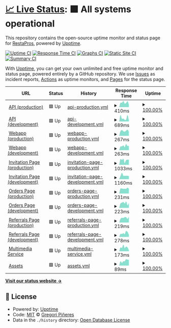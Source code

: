 # [📈 Live Status](https://gregorip02.github.io/upptime): <!--live status--> **🟩 All systems operational**

This repository contains the open-source uptime monitor and status page for [RestaPros](https://lowurl.me/restapros-android), powered by [Upptime](https://github.com/upptime/upptime).

[![Uptime CI](https://github.com/gregorip02/upptime/workflows/Uptime%20CI/badge.svg)](https://github.com/gregorip02/upptime/actions?query=workflow%3A%22Uptime+CI%22)
[![Response Time CI](https://github.com/gregorip02/upptime/workflows/Response%20Time%20CI/badge.svg)](https://github.com/gregorip02/upptime/actions?query=workflow%3A%22Response+Time+CI%22)
[![Graphs CI](https://github.com/gregorip02/upptime/workflows/Graphs%20CI/badge.svg)](https://github.com/gregorip02/upptime/actions?query=workflow%3A%22Graphs+CI%22)
[![Static Site CI](https://github.com/gregorip02/upptime/workflows/Static%20Site%20CI/badge.svg)](https://github.com/gregorip02/upptime/actions?query=workflow%3A%22Static+Site+CI%22)
[![Summary CI](https://github.com/gregorip02/upptime/workflows/Summary%20CI/badge.svg)](https://github.com/gregorip02/upptime/actions?query=workflow%3A%22Summary+CI%22)

With [Upptime](https://upptime.js.org), you can get your own unlimited and free uptime monitor and status page, powered entirely by a GitHub repository. We use [Issues](https://github.com/gregorip02/upptime/issues) as incident reports, [Actions](https://github.com/gregorip02/upptime/actions) as uptime monitors, and [Pages](https://gregorip02.github.io/upptime) for the status page.

<!--start: status pages-->
<!-- This summary is generated by Upptime (https://github.com/upptime/upptime) -->
<!-- Do not edit this manually, your changes will be overwritten -->
<!-- prettier-ignore -->
| URL | Status | History | Response Time | Uptime |
| --- | ------ | ------- | ------------- | ------ |
| <img alt="" src="https://icons.duckduckgo.com/ip3/v2.restapros.com.ico" height="13"> [API (production)](https://v2.restapros.com) | 🟩 Up | [api-production.yml](https://github.com/gregorip02/upptime/commits/HEAD/history/api-production.yml) | <details><summary><img alt="Response time graph" src="./graphs/api-production/response-time-week.png" height="20"> 410ms</summary><br><a href="https://gregorip02.github.io/upptime/history/api-production"><img alt="Response time 375" src="https://img.shields.io/endpoint?url=https%3A%2F%2Fraw.githubusercontent.com%2Fgregorip02%2Fupptime%2FHEAD%2Fapi%2Fapi-production%2Fresponse-time.json"></a><br><a href="https://gregorip02.github.io/upptime/history/api-production"><img alt="24-hour response time 244" src="https://img.shields.io/endpoint?url=https%3A%2F%2Fraw.githubusercontent.com%2Fgregorip02%2Fupptime%2FHEAD%2Fapi%2Fapi-production%2Fresponse-time-day.json"></a><br><a href="https://gregorip02.github.io/upptime/history/api-production"><img alt="7-day response time 410" src="https://img.shields.io/endpoint?url=https%3A%2F%2Fraw.githubusercontent.com%2Fgregorip02%2Fupptime%2FHEAD%2Fapi%2Fapi-production%2Fresponse-time-week.json"></a><br><a href="https://gregorip02.github.io/upptime/history/api-production"><img alt="30-day response time 330" src="https://img.shields.io/endpoint?url=https%3A%2F%2Fraw.githubusercontent.com%2Fgregorip02%2Fupptime%2FHEAD%2Fapi%2Fapi-production%2Fresponse-time-month.json"></a><br><a href="https://gregorip02.github.io/upptime/history/api-production"><img alt="1-year response time 375" src="https://img.shields.io/endpoint?url=https%3A%2F%2Fraw.githubusercontent.com%2Fgregorip02%2Fupptime%2FHEAD%2Fapi%2Fapi-production%2Fresponse-time-year.json"></a></details> | <details><summary><a href="https://gregorip02.github.io/upptime/history/api-production">100.00%</a></summary><a href="https://gregorip02.github.io/upptime/history/api-production"><img alt="All-time uptime 100.00%" src="https://img.shields.io/endpoint?url=https%3A%2F%2Fraw.githubusercontent.com%2Fgregorip02%2Fupptime%2FHEAD%2Fapi%2Fapi-production%2Fuptime.json"></a><br><a href="https://gregorip02.github.io/upptime/history/api-production"><img alt="24-hour uptime 100.00%" src="https://img.shields.io/endpoint?url=https%3A%2F%2Fraw.githubusercontent.com%2Fgregorip02%2Fupptime%2FHEAD%2Fapi%2Fapi-production%2Fuptime-day.json"></a><br><a href="https://gregorip02.github.io/upptime/history/api-production"><img alt="7-day uptime 100.00%" src="https://img.shields.io/endpoint?url=https%3A%2F%2Fraw.githubusercontent.com%2Fgregorip02%2Fupptime%2FHEAD%2Fapi%2Fapi-production%2Fuptime-week.json"></a><br><a href="https://gregorip02.github.io/upptime/history/api-production"><img alt="30-day uptime 100.00%" src="https://img.shields.io/endpoint?url=https%3A%2F%2Fraw.githubusercontent.com%2Fgregorip02%2Fupptime%2FHEAD%2Fapi%2Fapi-production%2Fuptime-month.json"></a><br><a href="https://gregorip02.github.io/upptime/history/api-production"><img alt="1-year uptime 100.00%" src="https://img.shields.io/endpoint?url=https%3A%2F%2Fraw.githubusercontent.com%2Fgregorip02%2Fupptime%2FHEAD%2Fapi%2Fapi-production%2Fuptime-year.json"></a></details>
| <img alt="" src="https://icons.duckduckgo.com/ip3/v2-dev.restapros.com.ico" height="13"> [API (development)](https://v2-dev.restapros.com) | 🟩 Up | [api-development.yml](https://github.com/gregorip02/upptime/commits/HEAD/history/api-development.yml) | <details><summary><img alt="Response time graph" src="./graphs/api-development/response-time-week.png" height="20"> 689ms</summary><br><a href="https://gregorip02.github.io/upptime/history/api-development"><img alt="Response time 534" src="https://img.shields.io/endpoint?url=https%3A%2F%2Fraw.githubusercontent.com%2Fgregorip02%2Fupptime%2FHEAD%2Fapi%2Fapi-development%2Fresponse-time.json"></a><br><a href="https://gregorip02.github.io/upptime/history/api-development"><img alt="24-hour response time 234" src="https://img.shields.io/endpoint?url=https%3A%2F%2Fraw.githubusercontent.com%2Fgregorip02%2Fupptime%2FHEAD%2Fapi%2Fapi-development%2Fresponse-time-day.json"></a><br><a href="https://gregorip02.github.io/upptime/history/api-development"><img alt="7-day response time 689" src="https://img.shields.io/endpoint?url=https%3A%2F%2Fraw.githubusercontent.com%2Fgregorip02%2Fupptime%2FHEAD%2Fapi%2Fapi-development%2Fresponse-time-week.json"></a><br><a href="https://gregorip02.github.io/upptime/history/api-development"><img alt="30-day response time 451" src="https://img.shields.io/endpoint?url=https%3A%2F%2Fraw.githubusercontent.com%2Fgregorip02%2Fupptime%2FHEAD%2Fapi%2Fapi-development%2Fresponse-time-month.json"></a><br><a href="https://gregorip02.github.io/upptime/history/api-development"><img alt="1-year response time 534" src="https://img.shields.io/endpoint?url=https%3A%2F%2Fraw.githubusercontent.com%2Fgregorip02%2Fupptime%2FHEAD%2Fapi%2Fapi-development%2Fresponse-time-year.json"></a></details> | <details><summary><a href="https://gregorip02.github.io/upptime/history/api-development">100.00%</a></summary><a href="https://gregorip02.github.io/upptime/history/api-development"><img alt="All-time uptime 100.00%" src="https://img.shields.io/endpoint?url=https%3A%2F%2Fraw.githubusercontent.com%2Fgregorip02%2Fupptime%2FHEAD%2Fapi%2Fapi-development%2Fuptime.json"></a><br><a href="https://gregorip02.github.io/upptime/history/api-development"><img alt="24-hour uptime 100.00%" src="https://img.shields.io/endpoint?url=https%3A%2F%2Fraw.githubusercontent.com%2Fgregorip02%2Fupptime%2FHEAD%2Fapi%2Fapi-development%2Fuptime-day.json"></a><br><a href="https://gregorip02.github.io/upptime/history/api-development"><img alt="7-day uptime 100.00%" src="https://img.shields.io/endpoint?url=https%3A%2F%2Fraw.githubusercontent.com%2Fgregorip02%2Fupptime%2FHEAD%2Fapi%2Fapi-development%2Fuptime-week.json"></a><br><a href="https://gregorip02.github.io/upptime/history/api-development"><img alt="30-day uptime 100.00%" src="https://img.shields.io/endpoint?url=https%3A%2F%2Fraw.githubusercontent.com%2Fgregorip02%2Fupptime%2FHEAD%2Fapi%2Fapi-development%2Fuptime-month.json"></a><br><a href="https://gregorip02.github.io/upptime/history/api-development"><img alt="1-year uptime 100.00%" src="https://img.shields.io/endpoint?url=https%3A%2F%2Fraw.githubusercontent.com%2Fgregorip02%2Fupptime%2FHEAD%2Fapi%2Fapi-development%2Fuptime-year.json"></a></details>
| <img alt="" src="https://icons.duckduckgo.com/ip3/web.restapros.com.ico" height="13"> [Webapp (production)](https://web.restapros.com) | 🟩 Up | [webapp-production.yml](https://github.com/gregorip02/upptime/commits/HEAD/history/webapp-production.yml) | <details><summary><img alt="Response time graph" src="./graphs/webapp-production/response-time-week.png" height="20"> 267ms</summary><br><a href="https://gregorip02.github.io/upptime/history/webapp-production"><img alt="Response time 276" src="https://img.shields.io/endpoint?url=https%3A%2F%2Fraw.githubusercontent.com%2Fgregorip02%2Fupptime%2FHEAD%2Fapi%2Fwebapp-production%2Fresponse-time.json"></a><br><a href="https://gregorip02.github.io/upptime/history/webapp-production"><img alt="24-hour response time 229" src="https://img.shields.io/endpoint?url=https%3A%2F%2Fraw.githubusercontent.com%2Fgregorip02%2Fupptime%2FHEAD%2Fapi%2Fwebapp-production%2Fresponse-time-day.json"></a><br><a href="https://gregorip02.github.io/upptime/history/webapp-production"><img alt="7-day response time 267" src="https://img.shields.io/endpoint?url=https%3A%2F%2Fraw.githubusercontent.com%2Fgregorip02%2Fupptime%2FHEAD%2Fapi%2Fwebapp-production%2Fresponse-time-week.json"></a><br><a href="https://gregorip02.github.io/upptime/history/webapp-production"><img alt="30-day response time 193" src="https://img.shields.io/endpoint?url=https%3A%2F%2Fraw.githubusercontent.com%2Fgregorip02%2Fupptime%2FHEAD%2Fapi%2Fwebapp-production%2Fresponse-time-month.json"></a><br><a href="https://gregorip02.github.io/upptime/history/webapp-production"><img alt="1-year response time 276" src="https://img.shields.io/endpoint?url=https%3A%2F%2Fraw.githubusercontent.com%2Fgregorip02%2Fupptime%2FHEAD%2Fapi%2Fwebapp-production%2Fresponse-time-year.json"></a></details> | <details><summary><a href="https://gregorip02.github.io/upptime/history/webapp-production">100.00%</a></summary><a href="https://gregorip02.github.io/upptime/history/webapp-production"><img alt="All-time uptime 100.00%" src="https://img.shields.io/endpoint?url=https%3A%2F%2Fraw.githubusercontent.com%2Fgregorip02%2Fupptime%2FHEAD%2Fapi%2Fwebapp-production%2Fuptime.json"></a><br><a href="https://gregorip02.github.io/upptime/history/webapp-production"><img alt="24-hour uptime 100.00%" src="https://img.shields.io/endpoint?url=https%3A%2F%2Fraw.githubusercontent.com%2Fgregorip02%2Fupptime%2FHEAD%2Fapi%2Fwebapp-production%2Fuptime-day.json"></a><br><a href="https://gregorip02.github.io/upptime/history/webapp-production"><img alt="7-day uptime 100.00%" src="https://img.shields.io/endpoint?url=https%3A%2F%2Fraw.githubusercontent.com%2Fgregorip02%2Fupptime%2FHEAD%2Fapi%2Fwebapp-production%2Fuptime-week.json"></a><br><a href="https://gregorip02.github.io/upptime/history/webapp-production"><img alt="30-day uptime 100.00%" src="https://img.shields.io/endpoint?url=https%3A%2F%2Fraw.githubusercontent.com%2Fgregorip02%2Fupptime%2FHEAD%2Fapi%2Fwebapp-production%2Fuptime-month.json"></a><br><a href="https://gregorip02.github.io/upptime/history/webapp-production"><img alt="1-year uptime 100.00%" src="https://img.shields.io/endpoint?url=https%3A%2F%2Fraw.githubusercontent.com%2Fgregorip02%2Fupptime%2FHEAD%2Fapi%2Fwebapp-production%2Fuptime-year.json"></a></details>
| <img alt="" src="https://icons.duckduckgo.com/ip3/web-dev.restapros.com.ico" height="13"> [Webapp (development)](https://web-dev.restapros.com) | 🟩 Up | [webapp-development.yml](https://github.com/gregorip02/upptime/commits/HEAD/history/webapp-development.yml) | <details><summary><img alt="Response time graph" src="./graphs/webapp-development/response-time-week.png" height="20"> 263ms</summary><br><a href="https://gregorip02.github.io/upptime/history/webapp-development"><img alt="Response time 196" src="https://img.shields.io/endpoint?url=https%3A%2F%2Fraw.githubusercontent.com%2Fgregorip02%2Fupptime%2FHEAD%2Fapi%2Fwebapp-development%2Fresponse-time.json"></a><br><a href="https://gregorip02.github.io/upptime/history/webapp-development"><img alt="24-hour response time 274" src="https://img.shields.io/endpoint?url=https%3A%2F%2Fraw.githubusercontent.com%2Fgregorip02%2Fupptime%2FHEAD%2Fapi%2Fwebapp-development%2Fresponse-time-day.json"></a><br><a href="https://gregorip02.github.io/upptime/history/webapp-development"><img alt="7-day response time 263" src="https://img.shields.io/endpoint?url=https%3A%2F%2Fraw.githubusercontent.com%2Fgregorip02%2Fupptime%2FHEAD%2Fapi%2Fwebapp-development%2Fresponse-time-week.json"></a><br><a href="https://gregorip02.github.io/upptime/history/webapp-development"><img alt="30-day response time 200" src="https://img.shields.io/endpoint?url=https%3A%2F%2Fraw.githubusercontent.com%2Fgregorip02%2Fupptime%2FHEAD%2Fapi%2Fwebapp-development%2Fresponse-time-month.json"></a><br><a href="https://gregorip02.github.io/upptime/history/webapp-development"><img alt="1-year response time 196" src="https://img.shields.io/endpoint?url=https%3A%2F%2Fraw.githubusercontent.com%2Fgregorip02%2Fupptime%2FHEAD%2Fapi%2Fwebapp-development%2Fresponse-time-year.json"></a></details> | <details><summary><a href="https://gregorip02.github.io/upptime/history/webapp-development">100.00%</a></summary><a href="https://gregorip02.github.io/upptime/history/webapp-development"><img alt="All-time uptime 100.00%" src="https://img.shields.io/endpoint?url=https%3A%2F%2Fraw.githubusercontent.com%2Fgregorip02%2Fupptime%2FHEAD%2Fapi%2Fwebapp-development%2Fuptime.json"></a><br><a href="https://gregorip02.github.io/upptime/history/webapp-development"><img alt="24-hour uptime 100.00%" src="https://img.shields.io/endpoint?url=https%3A%2F%2Fraw.githubusercontent.com%2Fgregorip02%2Fupptime%2FHEAD%2Fapi%2Fwebapp-development%2Fuptime-day.json"></a><br><a href="https://gregorip02.github.io/upptime/history/webapp-development"><img alt="7-day uptime 100.00%" src="https://img.shields.io/endpoint?url=https%3A%2F%2Fraw.githubusercontent.com%2Fgregorip02%2Fupptime%2FHEAD%2Fapi%2Fwebapp-development%2Fuptime-week.json"></a><br><a href="https://gregorip02.github.io/upptime/history/webapp-development"><img alt="30-day uptime 100.00%" src="https://img.shields.io/endpoint?url=https%3A%2F%2Fraw.githubusercontent.com%2Fgregorip02%2Fupptime%2FHEAD%2Fapi%2Fwebapp-development%2Fuptime-month.json"></a><br><a href="https://gregorip02.github.io/upptime/history/webapp-development"><img alt="1-year uptime 100.00%" src="https://img.shields.io/endpoint?url=https%3A%2F%2Fraw.githubusercontent.com%2Fgregorip02%2Fupptime%2FHEAD%2Fapi%2Fwebapp-development%2Fuptime-year.json"></a></details>
| <img alt="" src="https://icons.duckduckgo.com/ip3/invite.restapros.com.ico" height="13"> [Invitation Page (production)](https://invite.restapros.com) | 🟩 Up | [invitation-page-production.yml](https://github.com/gregorip02/upptime/commits/HEAD/history/invitation-page-production.yml) | <details><summary><img alt="Response time graph" src="./graphs/invitation-page-production/response-time-week.png" height="20"> 1033ms</summary><br><a href="https://gregorip02.github.io/upptime/history/invitation-page-production"><img alt="Response time 907" src="https://img.shields.io/endpoint?url=https%3A%2F%2Fraw.githubusercontent.com%2Fgregorip02%2Fupptime%2FHEAD%2Fapi%2Finvitation-page-production%2Fresponse-time.json"></a><br><a href="https://gregorip02.github.io/upptime/history/invitation-page-production"><img alt="24-hour response time 1105" src="https://img.shields.io/endpoint?url=https%3A%2F%2Fraw.githubusercontent.com%2Fgregorip02%2Fupptime%2FHEAD%2Fapi%2Finvitation-page-production%2Fresponse-time-day.json"></a><br><a href="https://gregorip02.github.io/upptime/history/invitation-page-production"><img alt="7-day response time 1033" src="https://img.shields.io/endpoint?url=https%3A%2F%2Fraw.githubusercontent.com%2Fgregorip02%2Fupptime%2FHEAD%2Fapi%2Finvitation-page-production%2Fresponse-time-week.json"></a><br><a href="https://gregorip02.github.io/upptime/history/invitation-page-production"><img alt="30-day response time 884" src="https://img.shields.io/endpoint?url=https%3A%2F%2Fraw.githubusercontent.com%2Fgregorip02%2Fupptime%2FHEAD%2Fapi%2Finvitation-page-production%2Fresponse-time-month.json"></a><br><a href="https://gregorip02.github.io/upptime/history/invitation-page-production"><img alt="1-year response time 907" src="https://img.shields.io/endpoint?url=https%3A%2F%2Fraw.githubusercontent.com%2Fgregorip02%2Fupptime%2FHEAD%2Fapi%2Finvitation-page-production%2Fresponse-time-year.json"></a></details> | <details><summary><a href="https://gregorip02.github.io/upptime/history/invitation-page-production">100.00%</a></summary><a href="https://gregorip02.github.io/upptime/history/invitation-page-production"><img alt="All-time uptime 100.00%" src="https://img.shields.io/endpoint?url=https%3A%2F%2Fraw.githubusercontent.com%2Fgregorip02%2Fupptime%2FHEAD%2Fapi%2Finvitation-page-production%2Fuptime.json"></a><br><a href="https://gregorip02.github.io/upptime/history/invitation-page-production"><img alt="24-hour uptime 100.00%" src="https://img.shields.io/endpoint?url=https%3A%2F%2Fraw.githubusercontent.com%2Fgregorip02%2Fupptime%2FHEAD%2Fapi%2Finvitation-page-production%2Fuptime-day.json"></a><br><a href="https://gregorip02.github.io/upptime/history/invitation-page-production"><img alt="7-day uptime 100.00%" src="https://img.shields.io/endpoint?url=https%3A%2F%2Fraw.githubusercontent.com%2Fgregorip02%2Fupptime%2FHEAD%2Fapi%2Finvitation-page-production%2Fuptime-week.json"></a><br><a href="https://gregorip02.github.io/upptime/history/invitation-page-production"><img alt="30-day uptime 100.00%" src="https://img.shields.io/endpoint?url=https%3A%2F%2Fraw.githubusercontent.com%2Fgregorip02%2Fupptime%2FHEAD%2Fapi%2Finvitation-page-production%2Fuptime-month.json"></a><br><a href="https://gregorip02.github.io/upptime/history/invitation-page-production"><img alt="1-year uptime 100.00%" src="https://img.shields.io/endpoint?url=https%3A%2F%2Fraw.githubusercontent.com%2Fgregorip02%2Fupptime%2FHEAD%2Fapi%2Finvitation-page-production%2Fuptime-year.json"></a></details>
| <img alt="" src="https://icons.duckduckgo.com/ip3/invite-dev.restapros.com.ico" height="13"> [Invitation Page (development)](https://invite-dev.restapros.com) | 🟩 Up | [invitation-page-development.yml](https://github.com/gregorip02/upptime/commits/HEAD/history/invitation-page-development.yml) | <details><summary><img alt="Response time graph" src="./graphs/invitation-page-development/response-time-week.png" height="20"> 1160ms</summary><br><a href="https://gregorip02.github.io/upptime/history/invitation-page-development"><img alt="Response time 913" src="https://img.shields.io/endpoint?url=https%3A%2F%2Fraw.githubusercontent.com%2Fgregorip02%2Fupptime%2FHEAD%2Fapi%2Finvitation-page-development%2Fresponse-time.json"></a><br><a href="https://gregorip02.github.io/upptime/history/invitation-page-development"><img alt="24-hour response time 950" src="https://img.shields.io/endpoint?url=https%3A%2F%2Fraw.githubusercontent.com%2Fgregorip02%2Fupptime%2FHEAD%2Fapi%2Finvitation-page-development%2Fresponse-time-day.json"></a><br><a href="https://gregorip02.github.io/upptime/history/invitation-page-development"><img alt="7-day response time 1160" src="https://img.shields.io/endpoint?url=https%3A%2F%2Fraw.githubusercontent.com%2Fgregorip02%2Fupptime%2FHEAD%2Fapi%2Finvitation-page-development%2Fresponse-time-week.json"></a><br><a href="https://gregorip02.github.io/upptime/history/invitation-page-development"><img alt="30-day response time 940" src="https://img.shields.io/endpoint?url=https%3A%2F%2Fraw.githubusercontent.com%2Fgregorip02%2Fupptime%2FHEAD%2Fapi%2Finvitation-page-development%2Fresponse-time-month.json"></a><br><a href="https://gregorip02.github.io/upptime/history/invitation-page-development"><img alt="1-year response time 913" src="https://img.shields.io/endpoint?url=https%3A%2F%2Fraw.githubusercontent.com%2Fgregorip02%2Fupptime%2FHEAD%2Fapi%2Finvitation-page-development%2Fresponse-time-year.json"></a></details> | <details><summary><a href="https://gregorip02.github.io/upptime/history/invitation-page-development">100.00%</a></summary><a href="https://gregorip02.github.io/upptime/history/invitation-page-development"><img alt="All-time uptime 99.87%" src="https://img.shields.io/endpoint?url=https%3A%2F%2Fraw.githubusercontent.com%2Fgregorip02%2Fupptime%2FHEAD%2Fapi%2Finvitation-page-development%2Fuptime.json"></a><br><a href="https://gregorip02.github.io/upptime/history/invitation-page-development"><img alt="24-hour uptime 100.00%" src="https://img.shields.io/endpoint?url=https%3A%2F%2Fraw.githubusercontent.com%2Fgregorip02%2Fupptime%2FHEAD%2Fapi%2Finvitation-page-development%2Fuptime-day.json"></a><br><a href="https://gregorip02.github.io/upptime/history/invitation-page-development"><img alt="7-day uptime 100.00%" src="https://img.shields.io/endpoint?url=https%3A%2F%2Fraw.githubusercontent.com%2Fgregorip02%2Fupptime%2FHEAD%2Fapi%2Finvitation-page-development%2Fuptime-week.json"></a><br><a href="https://gregorip02.github.io/upptime/history/invitation-page-development"><img alt="30-day uptime 100.00%" src="https://img.shields.io/endpoint?url=https%3A%2F%2Fraw.githubusercontent.com%2Fgregorip02%2Fupptime%2FHEAD%2Fapi%2Finvitation-page-development%2Fuptime-month.json"></a><br><a href="https://gregorip02.github.io/upptime/history/invitation-page-development"><img alt="1-year uptime 99.87%" src="https://img.shields.io/endpoint?url=https%3A%2F%2Fraw.githubusercontent.com%2Fgregorip02%2Fupptime%2FHEAD%2Fapi%2Finvitation-page-development%2Fuptime-year.json"></a></details>
| <img alt="" src="https://icons.duckduckgo.com/ip3/orders.restapros.com.ico" height="13"> [Orders Page (production)](https://orders.restapros.com) | 🟩 Up | [orders-page-production.yml](https://github.com/gregorip02/upptime/commits/HEAD/history/orders-page-production.yml) | <details><summary><img alt="Response time graph" src="./graphs/orders-page-production/response-time-week.png" height="20"> 231ms</summary><br><a href="https://gregorip02.github.io/upptime/history/orders-page-production"><img alt="Response time 195" src="https://img.shields.io/endpoint?url=https%3A%2F%2Fraw.githubusercontent.com%2Fgregorip02%2Fupptime%2FHEAD%2Fapi%2Forders-page-production%2Fresponse-time.json"></a><br><a href="https://gregorip02.github.io/upptime/history/orders-page-production"><img alt="24-hour response time 226" src="https://img.shields.io/endpoint?url=https%3A%2F%2Fraw.githubusercontent.com%2Fgregorip02%2Fupptime%2FHEAD%2Fapi%2Forders-page-production%2Fresponse-time-day.json"></a><br><a href="https://gregorip02.github.io/upptime/history/orders-page-production"><img alt="7-day response time 231" src="https://img.shields.io/endpoint?url=https%3A%2F%2Fraw.githubusercontent.com%2Fgregorip02%2Fupptime%2FHEAD%2Fapi%2Forders-page-production%2Fresponse-time-week.json"></a><br><a href="https://gregorip02.github.io/upptime/history/orders-page-production"><img alt="30-day response time 182" src="https://img.shields.io/endpoint?url=https%3A%2F%2Fraw.githubusercontent.com%2Fgregorip02%2Fupptime%2FHEAD%2Fapi%2Forders-page-production%2Fresponse-time-month.json"></a><br><a href="https://gregorip02.github.io/upptime/history/orders-page-production"><img alt="1-year response time 195" src="https://img.shields.io/endpoint?url=https%3A%2F%2Fraw.githubusercontent.com%2Fgregorip02%2Fupptime%2FHEAD%2Fapi%2Forders-page-production%2Fresponse-time-year.json"></a></details> | <details><summary><a href="https://gregorip02.github.io/upptime/history/orders-page-production">100.00%</a></summary><a href="https://gregorip02.github.io/upptime/history/orders-page-production"><img alt="All-time uptime 100.00%" src="https://img.shields.io/endpoint?url=https%3A%2F%2Fraw.githubusercontent.com%2Fgregorip02%2Fupptime%2FHEAD%2Fapi%2Forders-page-production%2Fuptime.json"></a><br><a href="https://gregorip02.github.io/upptime/history/orders-page-production"><img alt="24-hour uptime 100.00%" src="https://img.shields.io/endpoint?url=https%3A%2F%2Fraw.githubusercontent.com%2Fgregorip02%2Fupptime%2FHEAD%2Fapi%2Forders-page-production%2Fuptime-day.json"></a><br><a href="https://gregorip02.github.io/upptime/history/orders-page-production"><img alt="7-day uptime 100.00%" src="https://img.shields.io/endpoint?url=https%3A%2F%2Fraw.githubusercontent.com%2Fgregorip02%2Fupptime%2FHEAD%2Fapi%2Forders-page-production%2Fuptime-week.json"></a><br><a href="https://gregorip02.github.io/upptime/history/orders-page-production"><img alt="30-day uptime 100.00%" src="https://img.shields.io/endpoint?url=https%3A%2F%2Fraw.githubusercontent.com%2Fgregorip02%2Fupptime%2FHEAD%2Fapi%2Forders-page-production%2Fuptime-month.json"></a><br><a href="https://gregorip02.github.io/upptime/history/orders-page-production"><img alt="1-year uptime 100.00%" src="https://img.shields.io/endpoint?url=https%3A%2F%2Fraw.githubusercontent.com%2Fgregorip02%2Fupptime%2FHEAD%2Fapi%2Forders-page-production%2Fuptime-year.json"></a></details>
| <img alt="" src="https://icons.duckduckgo.com/ip3/orders-dev.restapros.com.ico" height="13"> [Orders Page (development)](https://orders-dev.restapros.com) | 🟩 Up | [orders-page-development.yml](https://github.com/gregorip02/upptime/commits/HEAD/history/orders-page-development.yml) | <details><summary><img alt="Response time graph" src="./graphs/orders-page-development/response-time-week.png" height="20"> 223ms</summary><br><a href="https://gregorip02.github.io/upptime/history/orders-page-development"><img alt="Response time 204" src="https://img.shields.io/endpoint?url=https%3A%2F%2Fraw.githubusercontent.com%2Fgregorip02%2Fupptime%2FHEAD%2Fapi%2Forders-page-development%2Fresponse-time.json"></a><br><a href="https://gregorip02.github.io/upptime/history/orders-page-development"><img alt="24-hour response time 216" src="https://img.shields.io/endpoint?url=https%3A%2F%2Fraw.githubusercontent.com%2Fgregorip02%2Fupptime%2FHEAD%2Fapi%2Forders-page-development%2Fresponse-time-day.json"></a><br><a href="https://gregorip02.github.io/upptime/history/orders-page-development"><img alt="7-day response time 223" src="https://img.shields.io/endpoint?url=https%3A%2F%2Fraw.githubusercontent.com%2Fgregorip02%2Fupptime%2FHEAD%2Fapi%2Forders-page-development%2Fresponse-time-week.json"></a><br><a href="https://gregorip02.github.io/upptime/history/orders-page-development"><img alt="30-day response time 186" src="https://img.shields.io/endpoint?url=https%3A%2F%2Fraw.githubusercontent.com%2Fgregorip02%2Fupptime%2FHEAD%2Fapi%2Forders-page-development%2Fresponse-time-month.json"></a><br><a href="https://gregorip02.github.io/upptime/history/orders-page-development"><img alt="1-year response time 204" src="https://img.shields.io/endpoint?url=https%3A%2F%2Fraw.githubusercontent.com%2Fgregorip02%2Fupptime%2FHEAD%2Fapi%2Forders-page-development%2Fresponse-time-year.json"></a></details> | <details><summary><a href="https://gregorip02.github.io/upptime/history/orders-page-development">100.00%</a></summary><a href="https://gregorip02.github.io/upptime/history/orders-page-development"><img alt="All-time uptime 100.00%" src="https://img.shields.io/endpoint?url=https%3A%2F%2Fraw.githubusercontent.com%2Fgregorip02%2Fupptime%2FHEAD%2Fapi%2Forders-page-development%2Fuptime.json"></a><br><a href="https://gregorip02.github.io/upptime/history/orders-page-development"><img alt="24-hour uptime 100.00%" src="https://img.shields.io/endpoint?url=https%3A%2F%2Fraw.githubusercontent.com%2Fgregorip02%2Fupptime%2FHEAD%2Fapi%2Forders-page-development%2Fuptime-day.json"></a><br><a href="https://gregorip02.github.io/upptime/history/orders-page-development"><img alt="7-day uptime 100.00%" src="https://img.shields.io/endpoint?url=https%3A%2F%2Fraw.githubusercontent.com%2Fgregorip02%2Fupptime%2FHEAD%2Fapi%2Forders-page-development%2Fuptime-week.json"></a><br><a href="https://gregorip02.github.io/upptime/history/orders-page-development"><img alt="30-day uptime 100.00%" src="https://img.shields.io/endpoint?url=https%3A%2F%2Fraw.githubusercontent.com%2Fgregorip02%2Fupptime%2FHEAD%2Fapi%2Forders-page-development%2Fuptime-month.json"></a><br><a href="https://gregorip02.github.io/upptime/history/orders-page-development"><img alt="1-year uptime 100.00%" src="https://img.shields.io/endpoint?url=https%3A%2F%2Fraw.githubusercontent.com%2Fgregorip02%2Fupptime%2FHEAD%2Fapi%2Forders-page-development%2Fuptime-year.json"></a></details>
| <img alt="" src="https://icons.duckduckgo.com/ip3/referrals.restapros.com.ico" height="13"> [Referrals Page (production)](https://referrals.restapros.com) | 🟩 Up | [referrals-page-production.yml](https://github.com/gregorip02/upptime/commits/HEAD/history/referrals-page-production.yml) | <details><summary><img alt="Response time graph" src="./graphs/referrals-page-production/response-time-week.png" height="20"> 219ms</summary><br><a href="https://gregorip02.github.io/upptime/history/referrals-page-production"><img alt="Response time 184" src="https://img.shields.io/endpoint?url=https%3A%2F%2Fraw.githubusercontent.com%2Fgregorip02%2Fupptime%2FHEAD%2Fapi%2Freferrals-page-production%2Fresponse-time.json"></a><br><a href="https://gregorip02.github.io/upptime/history/referrals-page-production"><img alt="24-hour response time 262" src="https://img.shields.io/endpoint?url=https%3A%2F%2Fraw.githubusercontent.com%2Fgregorip02%2Fupptime%2FHEAD%2Fapi%2Freferrals-page-production%2Fresponse-time-day.json"></a><br><a href="https://gregorip02.github.io/upptime/history/referrals-page-production"><img alt="7-day response time 219" src="https://img.shields.io/endpoint?url=https%3A%2F%2Fraw.githubusercontent.com%2Fgregorip02%2Fupptime%2FHEAD%2Fapi%2Freferrals-page-production%2Fresponse-time-week.json"></a><br><a href="https://gregorip02.github.io/upptime/history/referrals-page-production"><img alt="30-day response time 183" src="https://img.shields.io/endpoint?url=https%3A%2F%2Fraw.githubusercontent.com%2Fgregorip02%2Fupptime%2FHEAD%2Fapi%2Freferrals-page-production%2Fresponse-time-month.json"></a><br><a href="https://gregorip02.github.io/upptime/history/referrals-page-production"><img alt="1-year response time 184" src="https://img.shields.io/endpoint?url=https%3A%2F%2Fraw.githubusercontent.com%2Fgregorip02%2Fupptime%2FHEAD%2Fapi%2Freferrals-page-production%2Fresponse-time-year.json"></a></details> | <details><summary><a href="https://gregorip02.github.io/upptime/history/referrals-page-production">100.00%</a></summary><a href="https://gregorip02.github.io/upptime/history/referrals-page-production"><img alt="All-time uptime 100.00%" src="https://img.shields.io/endpoint?url=https%3A%2F%2Fraw.githubusercontent.com%2Fgregorip02%2Fupptime%2FHEAD%2Fapi%2Freferrals-page-production%2Fuptime.json"></a><br><a href="https://gregorip02.github.io/upptime/history/referrals-page-production"><img alt="24-hour uptime 100.00%" src="https://img.shields.io/endpoint?url=https%3A%2F%2Fraw.githubusercontent.com%2Fgregorip02%2Fupptime%2FHEAD%2Fapi%2Freferrals-page-production%2Fuptime-day.json"></a><br><a href="https://gregorip02.github.io/upptime/history/referrals-page-production"><img alt="7-day uptime 100.00%" src="https://img.shields.io/endpoint?url=https%3A%2F%2Fraw.githubusercontent.com%2Fgregorip02%2Fupptime%2FHEAD%2Fapi%2Freferrals-page-production%2Fuptime-week.json"></a><br><a href="https://gregorip02.github.io/upptime/history/referrals-page-production"><img alt="30-day uptime 100.00%" src="https://img.shields.io/endpoint?url=https%3A%2F%2Fraw.githubusercontent.com%2Fgregorip02%2Fupptime%2FHEAD%2Fapi%2Freferrals-page-production%2Fuptime-month.json"></a><br><a href="https://gregorip02.github.io/upptime/history/referrals-page-production"><img alt="1-year uptime 100.00%" src="https://img.shields.io/endpoint?url=https%3A%2F%2Fraw.githubusercontent.com%2Fgregorip02%2Fupptime%2FHEAD%2Fapi%2Freferrals-page-production%2Fuptime-year.json"></a></details>
| <img alt="" src="https://icons.duckduckgo.com/ip3/referrals-dev.restapros.com.ico" height="13"> [Referrals Page (development)](https://referrals-dev.restapros.com) | 🟩 Up | [referrals-page-development.yml](https://github.com/gregorip02/upptime/commits/HEAD/history/referrals-page-development.yml) | <details><summary><img alt="Response time graph" src="./graphs/referrals-page-development/response-time-week.png" height="20"> 278ms</summary><br><a href="https://gregorip02.github.io/upptime/history/referrals-page-development"><img alt="Response time 267" src="https://img.shields.io/endpoint?url=https%3A%2F%2Fraw.githubusercontent.com%2Fgregorip02%2Fupptime%2FHEAD%2Fapi%2Freferrals-page-development%2Fresponse-time.json"></a><br><a href="https://gregorip02.github.io/upptime/history/referrals-page-development"><img alt="24-hour response time 168" src="https://img.shields.io/endpoint?url=https%3A%2F%2Fraw.githubusercontent.com%2Fgregorip02%2Fupptime%2FHEAD%2Fapi%2Freferrals-page-development%2Fresponse-time-day.json"></a><br><a href="https://gregorip02.github.io/upptime/history/referrals-page-development"><img alt="7-day response time 278" src="https://img.shields.io/endpoint?url=https%3A%2F%2Fraw.githubusercontent.com%2Fgregorip02%2Fupptime%2FHEAD%2Fapi%2Freferrals-page-development%2Fresponse-time-week.json"></a><br><a href="https://gregorip02.github.io/upptime/history/referrals-page-development"><img alt="30-day response time 184" src="https://img.shields.io/endpoint?url=https%3A%2F%2Fraw.githubusercontent.com%2Fgregorip02%2Fupptime%2FHEAD%2Fapi%2Freferrals-page-development%2Fresponse-time-month.json"></a><br><a href="https://gregorip02.github.io/upptime/history/referrals-page-development"><img alt="1-year response time 267" src="https://img.shields.io/endpoint?url=https%3A%2F%2Fraw.githubusercontent.com%2Fgregorip02%2Fupptime%2FHEAD%2Fapi%2Freferrals-page-development%2Fresponse-time-year.json"></a></details> | <details><summary><a href="https://gregorip02.github.io/upptime/history/referrals-page-development">100.00%</a></summary><a href="https://gregorip02.github.io/upptime/history/referrals-page-development"><img alt="All-time uptime 99.75%" src="https://img.shields.io/endpoint?url=https%3A%2F%2Fraw.githubusercontent.com%2Fgregorip02%2Fupptime%2FHEAD%2Fapi%2Freferrals-page-development%2Fuptime.json"></a><br><a href="https://gregorip02.github.io/upptime/history/referrals-page-development"><img alt="24-hour uptime 100.00%" src="https://img.shields.io/endpoint?url=https%3A%2F%2Fraw.githubusercontent.com%2Fgregorip02%2Fupptime%2FHEAD%2Fapi%2Freferrals-page-development%2Fuptime-day.json"></a><br><a href="https://gregorip02.github.io/upptime/history/referrals-page-development"><img alt="7-day uptime 100.00%" src="https://img.shields.io/endpoint?url=https%3A%2F%2Fraw.githubusercontent.com%2Fgregorip02%2Fupptime%2FHEAD%2Fapi%2Freferrals-page-development%2Fuptime-week.json"></a><br><a href="https://gregorip02.github.io/upptime/history/referrals-page-development"><img alt="30-day uptime 100.00%" src="https://img.shields.io/endpoint?url=https%3A%2F%2Fraw.githubusercontent.com%2Fgregorip02%2Fupptime%2FHEAD%2Fapi%2Freferrals-page-development%2Fuptime-month.json"></a><br><a href="https://gregorip02.github.io/upptime/history/referrals-page-development"><img alt="1-year uptime 99.75%" src="https://img.shields.io/endpoint?url=https%3A%2F%2Fraw.githubusercontent.com%2Fgregorip02%2Fupptime%2FHEAD%2Fapi%2Freferrals-page-development%2Fuptime-year.json"></a></details>
| <img alt="" src="https://icons.duckduckgo.com/ip3/media.restapros.com.ico" height="13"> [Multimedia Service](https://media.restapros.com) | 🟩 Up | [multimedia-service.yml](https://github.com/gregorip02/upptime/commits/HEAD/history/multimedia-service.yml) | <details><summary><img alt="Response time graph" src="./graphs/multimedia-service/response-time-week.png" height="20"> 173ms</summary><br><a href="https://gregorip02.github.io/upptime/history/multimedia-service"><img alt="Response time 134" src="https://img.shields.io/endpoint?url=https%3A%2F%2Fraw.githubusercontent.com%2Fgregorip02%2Fupptime%2FHEAD%2Fapi%2Fmultimedia-service%2Fresponse-time.json"></a><br><a href="https://gregorip02.github.io/upptime/history/multimedia-service"><img alt="24-hour response time 47" src="https://img.shields.io/endpoint?url=https%3A%2F%2Fraw.githubusercontent.com%2Fgregorip02%2Fupptime%2FHEAD%2Fapi%2Fmultimedia-service%2Fresponse-time-day.json"></a><br><a href="https://gregorip02.github.io/upptime/history/multimedia-service"><img alt="7-day response time 173" src="https://img.shields.io/endpoint?url=https%3A%2F%2Fraw.githubusercontent.com%2Fgregorip02%2Fupptime%2FHEAD%2Fapi%2Fmultimedia-service%2Fresponse-time-week.json"></a><br><a href="https://gregorip02.github.io/upptime/history/multimedia-service"><img alt="30-day response time 125" src="https://img.shields.io/endpoint?url=https%3A%2F%2Fraw.githubusercontent.com%2Fgregorip02%2Fupptime%2FHEAD%2Fapi%2Fmultimedia-service%2Fresponse-time-month.json"></a><br><a href="https://gregorip02.github.io/upptime/history/multimedia-service"><img alt="1-year response time 134" src="https://img.shields.io/endpoint?url=https%3A%2F%2Fraw.githubusercontent.com%2Fgregorip02%2Fupptime%2FHEAD%2Fapi%2Fmultimedia-service%2Fresponse-time-year.json"></a></details> | <details><summary><a href="https://gregorip02.github.io/upptime/history/multimedia-service">100.00%</a></summary><a href="https://gregorip02.github.io/upptime/history/multimedia-service"><img alt="All-time uptime 100.00%" src="https://img.shields.io/endpoint?url=https%3A%2F%2Fraw.githubusercontent.com%2Fgregorip02%2Fupptime%2FHEAD%2Fapi%2Fmultimedia-service%2Fuptime.json"></a><br><a href="https://gregorip02.github.io/upptime/history/multimedia-service"><img alt="24-hour uptime 100.00%" src="https://img.shields.io/endpoint?url=https%3A%2F%2Fraw.githubusercontent.com%2Fgregorip02%2Fupptime%2FHEAD%2Fapi%2Fmultimedia-service%2Fuptime-day.json"></a><br><a href="https://gregorip02.github.io/upptime/history/multimedia-service"><img alt="7-day uptime 100.00%" src="https://img.shields.io/endpoint?url=https%3A%2F%2Fraw.githubusercontent.com%2Fgregorip02%2Fupptime%2FHEAD%2Fapi%2Fmultimedia-service%2Fuptime-week.json"></a><br><a href="https://gregorip02.github.io/upptime/history/multimedia-service"><img alt="30-day uptime 100.00%" src="https://img.shields.io/endpoint?url=https%3A%2F%2Fraw.githubusercontent.com%2Fgregorip02%2Fupptime%2FHEAD%2Fapi%2Fmultimedia-service%2Fuptime-month.json"></a><br><a href="https://gregorip02.github.io/upptime/history/multimedia-service"><img alt="1-year uptime 100.00%" src="https://img.shields.io/endpoint?url=https%3A%2F%2Fraw.githubusercontent.com%2Fgregorip02%2Fupptime%2FHEAD%2Fapi%2Fmultimedia-service%2Fuptime-year.json"></a></details>
| <img alt="" src="https://icons.duckduckgo.com/ip3/assets.restapros.com.ico" height="13"> [Assets](https://assets.restapros.com/static/images/restapros.png) | 🟩 Up | [assets.yml](https://github.com/gregorip02/upptime/commits/HEAD/history/assets.yml) | <details><summary><img alt="Response time graph" src="./graphs/assets/response-time-week.png" height="20"> 89ms</summary><br><a href="https://gregorip02.github.io/upptime/history/assets"><img alt="Response time 90" src="https://img.shields.io/endpoint?url=https%3A%2F%2Fraw.githubusercontent.com%2Fgregorip02%2Fupptime%2FHEAD%2Fapi%2Fassets%2Fresponse-time.json"></a><br><a href="https://gregorip02.github.io/upptime/history/assets"><img alt="24-hour response time 107" src="https://img.shields.io/endpoint?url=https%3A%2F%2Fraw.githubusercontent.com%2Fgregorip02%2Fupptime%2FHEAD%2Fapi%2Fassets%2Fresponse-time-day.json"></a><br><a href="https://gregorip02.github.io/upptime/history/assets"><img alt="7-day response time 89" src="https://img.shields.io/endpoint?url=https%3A%2F%2Fraw.githubusercontent.com%2Fgregorip02%2Fupptime%2FHEAD%2Fapi%2Fassets%2Fresponse-time-week.json"></a><br><a href="https://gregorip02.github.io/upptime/history/assets"><img alt="30-day response time 84" src="https://img.shields.io/endpoint?url=https%3A%2F%2Fraw.githubusercontent.com%2Fgregorip02%2Fupptime%2FHEAD%2Fapi%2Fassets%2Fresponse-time-month.json"></a><br><a href="https://gregorip02.github.io/upptime/history/assets"><img alt="1-year response time 90" src="https://img.shields.io/endpoint?url=https%3A%2F%2Fraw.githubusercontent.com%2Fgregorip02%2Fupptime%2FHEAD%2Fapi%2Fassets%2Fresponse-time-year.json"></a></details> | <details><summary><a href="https://gregorip02.github.io/upptime/history/assets">100.00%</a></summary><a href="https://gregorip02.github.io/upptime/history/assets"><img alt="All-time uptime 100.00%" src="https://img.shields.io/endpoint?url=https%3A%2F%2Fraw.githubusercontent.com%2Fgregorip02%2Fupptime%2FHEAD%2Fapi%2Fassets%2Fuptime.json"></a><br><a href="https://gregorip02.github.io/upptime/history/assets"><img alt="24-hour uptime 100.00%" src="https://img.shields.io/endpoint?url=https%3A%2F%2Fraw.githubusercontent.com%2Fgregorip02%2Fupptime%2FHEAD%2Fapi%2Fassets%2Fuptime-day.json"></a><br><a href="https://gregorip02.github.io/upptime/history/assets"><img alt="7-day uptime 100.00%" src="https://img.shields.io/endpoint?url=https%3A%2F%2Fraw.githubusercontent.com%2Fgregorip02%2Fupptime%2FHEAD%2Fapi%2Fassets%2Fuptime-week.json"></a><br><a href="https://gregorip02.github.io/upptime/history/assets"><img alt="30-day uptime 100.00%" src="https://img.shields.io/endpoint?url=https%3A%2F%2Fraw.githubusercontent.com%2Fgregorip02%2Fupptime%2FHEAD%2Fapi%2Fassets%2Fuptime-month.json"></a><br><a href="https://gregorip02.github.io/upptime/history/assets"><img alt="1-year uptime 100.00%" src="https://img.shields.io/endpoint?url=https%3A%2F%2Fraw.githubusercontent.com%2Fgregorip02%2Fupptime%2FHEAD%2Fapi%2Fassets%2Fuptime-year.json"></a></details>

<!--end: status pages-->

[**Visit our status website →**](https://gregorip02.github.io/upptime)

## 📄 License

- Powered by: [Upptime](https://github.com/upptime/upptime)
- Code: [MIT](./LICENSE) © [Gregori Piñeres](https://lowurl.me/VIBLfqm)
- Data in the `./history` directory: [Open Database License](https://opendatacommons.org/licenses/odbl/1-0/)
